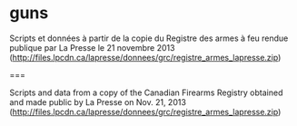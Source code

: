 guns
====

Scripts et données à partir de la copie du Registre des armes à feu rendue publique par La Presse le 21 novembre 2013 (http://files.lpcdn.ca/lapresse/donnees/grc/registre_armes_lapresse.zip)

===

Scripts and data from a copy of the Canadian Firearms Registry obtained and made public by La Presse on Nov. 21, 2013 (http://files.lpcdn.ca/lapresse/donnees/grc/registre_armes_lapresse.zip)

